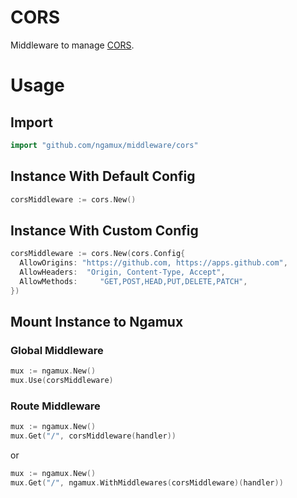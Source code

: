 # CORS
Middleware to manage [CORS](https://developer.mozilla.org/en-US/docs/Web/HTTP/CORS).

# Usage
## Import
```go
import "github.com/ngamux/middleware/cors"
```

## Instance With Default Config
```go
corsMiddleware := cors.New()
```

## Instance With Custom Config
```go
corsMiddleware := cors.New(cors.Config{
  AllowOrigins: "https://github.com, https://apps.github.com",
  AllowHeaders:  "Origin, Content-Type, Accept",
  AllowMethods:     "GET,POST,HEAD,PUT,DELETE,PATCH",
})
```

## Mount Instance to Ngamux
### Global Middleware
```go
mux := ngamux.New()
mux.Use(corsMiddleware)
```

### Route Middleware
```go
mux := ngamux.New()
mux.Get("/", corsMiddleware(handler))
```
or
```go
mux := ngamux.New()
mux.Get("/", ngamux.WithMiddlewares(corsMiddleware)(handler))
```

